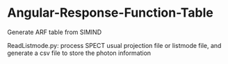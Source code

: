 # Angular-Response-Function-Table
Generate ARF table from SIMIND

ReadListmode.py: process SPECT usual projection file or listmode file, and generate a csv file to store the photon information
